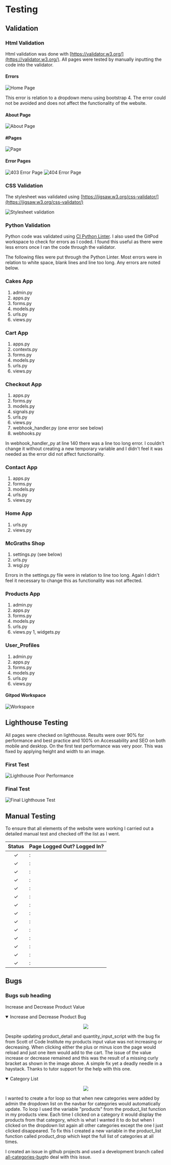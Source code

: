 # Testing

## Validation

### Html Validation

Html validation was done with [https://validator.w3.org/](https://validator.w3.org/). All pages were tested by manually inputting the code into the validator.

#### **Errors**

![Home Page](https://res.cloudinary.com/rockymiss/image/upload/v1677467234/mcgraths/errors/index_vsvsxk.png)

This error is relation to a dropdown menu using bootstrap 4.  The error could not be avoided and does not affect the functionality of the website. 

#### **About Page**

![About Page](#)

#### **#Pages**

![Page](#)

#### **Error Pages**
![403 Error Page](#)
![404 Error Page](#)

### CSS Validation

The stylesheet was validated using [https://jigsaw.w3.org/css-validator/](https://jigsaw.w3.org/css-validator/)

![Stylesheet validation](#)


### Python Validation

Python code was validated using [CI Python Linter](https://pep8ci.herokuapp.com/).  I also used the GitPod workspace to check for errors as I coded.  I found this useful as there were less errors once I ran the code through the validator.

The following files were put through the Python Linter.  Most errors were in relation to white space, blank lines and line too long.  Any errors are noted below.

### Cakes App

1. admin.py
1. apps.py
1. forms.py
1. models.py
1. urls.py
1. views.py

### Cart App

1. apps.py
1. contexts.py
1. forms.py
1. models.py
1. urls.py
1. views.py

### Checkout App

1. apps.py
1. forms.py
1. models.py
1. signals.py
1. urls.py
1. views.py
1. webhook_handler.py (one error see below)
1. webhooks.py

In webhook_handler_py at line 140 there was a line too long error.  I couldn't change it without creating a new temporary variable and I didn't feel it was needed as the error did not affect functionality.

### Contact App

1. apps.py
1. forms.py
1. models.py
1. urls.py
1. views.py

### Home App

1. urls.py
1. views.py

### McGraths Shop

1. settings.py (see below)
1. urls.py
1. wsgi.py

Errors in the settings.py file were in relation to line too long.  Again I didn't feel it necessary to change this as functionality was not affected.

### Products App

1. admin.py
1. apps.py
1. forms.py
1. models.py
1. urls.py
1. views.py
1, widgets.py

### User_Profiles

1. admin.py
1. apps.py
1. forms.py
1. models.py
1. urls.py
1. views.py

#### Gitpod Workspace

![Workspace](#)


## Lighthouse Testing

All pages were checked on lighthouse.  Results were over 90% for performance and best practice and 100% on Accessability and SEO on both mobile and desktop.  On the first test performance was very poor.  This was fixed by applying height and width to an image.


### **First Test**

![Lighthouse Poor Performance](#)

### **Final Test**

![Final Lighthouse Test](#)


## Manual Testing

To ensure that all elements of the website were working I carried out a detailed manual test and checked off the list as I went.

| Status | **Page Logged Out? Logged In?**
|:-------:|:--------|
| &check; |:
| &check; |:
| &check; |:
| &check; |:
| &check; |:
| &check; |:
| &check; |:
| &check; |:
| &check; |:
| &check; |:
| &check; |:
| &check; |:
| &check; |:
| &check; |:


## Bugs

### Bugs sub heading

Increase and Decrease Product Value

<details open>
<summary>Increase and Decrease Product Bug</summary>
<p align="center"><img src="https://res.cloudinary.com/rockymiss/image/upload/v1670880846/mcgraths/missing-bracket_wcp7od.png"></p>

Despite updating product_detail and quantity_input_script with the bug fix from Scott of Code Institute my products input value was not increasing or decreasing.  When clicking either the plus or minus icon the page would reload and just one item would add to the cart. The issue of the value increase or decrease remained and this was the result of a missing curly bracket as shown in the image above.  A simple fix yet a deadly needle in a haystack.  Thanks to tutor support for the help with this one.  
</details>

<details open>
<summary>Category List</summary>
<p align="center"><img src="https://res.cloudinary.com/rockymiss/image/upload/v1676152671/mcgraths/category_list_wrong_lkw07u.png"></p>

I wanted to create a for loop so that when new categories were added by admin the dropdown list on the navbar for categories would automatically update. To loop I used the variable "products" from the product_list function in my products view.  Each time I clicked on a category it would display the products from that category, which is what I wanted it to do but when I clicked on the dropdown list again all other categories except the one I just clicked disappeared.  To fix this I created a new variable in the product_list function called product_drop which kept the full list of categories at all times.

I created an issue in github projects and used a development branch called [all-categories-bug](https://github.com/rockymiss/mcrocks-shop/issues/61 )to deal with this issue.  
</details>
